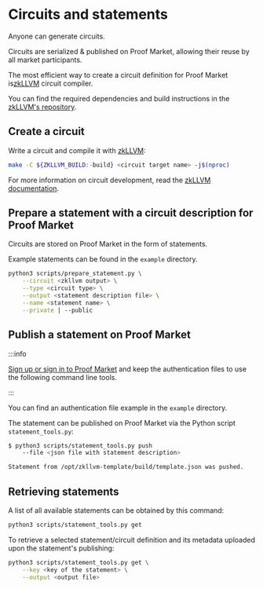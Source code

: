 # Circuits and statements

Anyone can generate circuits.

Circuits are serialized & published on Proof Market, allowing their reuse by all market participants.

The most efficient way to create a circuit definition for Proof Market is[zkLLVM](https://github.com/NilFoundation/zkllvm) circuit compiler.

You can find the required dependencies and build instructions in the [zkLLVM's repository](https://github.com/NilFoundation/zkllvm).

## Create a circuit

Write a circuit and compile it with [zkLLVM](https://github.com/NilFoundation/zkllvm):

```bash
make -C ${ZKLLVM_BUILD:-build} <circuit target name> -j$(nproc)
```

For more information on circuit development, read the [zkLLVM documentation](../../zkllvm/overview/what-is-zkllvm).

## Prepare a statement with a circuit description for Proof Market

Circuits are stored on Proof Market in the form of statements.

Example statements can be found in the `example` directory.

```bash
python3 scripts/prepare_statement.py \
    --circuit <zkllvm output> \
    --type <circuit type> \
    --output <statement description file> \
    --name <statement name> \
    --private | --public
```

## Publish a statement on Proof Market

:::info

[Sign up or sign in to Proof Market](../market/web-interface.md#creating-an-account) and keep the authentication files to use the following command line tools.

:::

You can find an authentication file example in the `example` directory.

The statement can be published on Proof Market via the Python script `statement_tools.py`:

```bash
$ python3 scripts/statement_tools.py push
    --file <json file with statement description>

Statement from /opt/zkllvm-template/build/template.json was pushed.
```

## Retrieving statements

A list of all available statements can be obtained by this command:

```bash
python3 scripts/statement_tools.py get
```

To retrieve a selected statement/circuit definition and its metadata uploaded upon the statement's publishing:

```bash
python3 scripts/statement_tools.py get \
    --key <key of the statement> \
    --output <output file>
```
